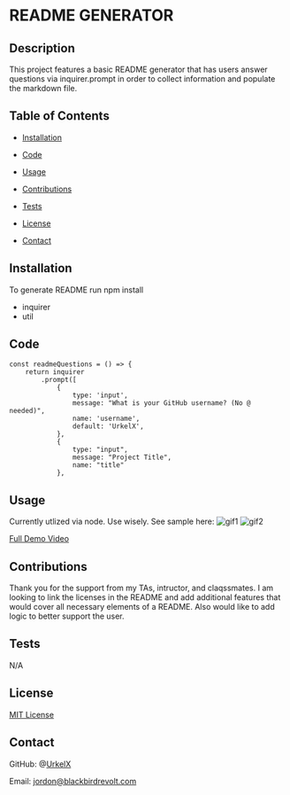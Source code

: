 
# README GENERATOR

## Description
This project features a basic README generator that has users answer questions via inquirer.prompt in order to collect information and populate the markdown file. 

## Table of Contents

* [Installation](#installation)

* [Code](#code)

* [Usage](#usage)

* [Contributions](#contributions)

* [Tests](#tests)

* [License](#license)

* [Contact](#contact)

## Installation
To generate README run npm install
* inquirer
* util

## Code
```
const readmeQuestions = () => {
    return inquirer
        .prompt([
            {
                type: 'input',
                message: "What is your GitHub username? (No @ needed)",
                name: 'username',
                default: 'UrkelX',
            },
            {
                type: "input",
                message: "Project Title",
                name: "title"
            },
```


## Usage

Currently utlized via node. Use wisely. See sample here:
![gif1](https://user-images.githubusercontent.com/70240665/101234485-651ece00-3685-11eb-9099-5c024548d052.gif)
![gif2](https://user-images.githubusercontent.com/70240665/101234733-6cdf7200-3687-11eb-983e-954d9aea6a3a.gif)

[Full Demo Video](https://drive.google.com/file/d/1VijvP6X_D9aj9nrw3u_IPJAmNVcsIEuq/view?usp=sharing)


## Contributions
Thank you for the support from my TAs, intructor, and claqssmates. I am looking to link the licenses in the README and add additional features that would cover all necessary elements of a README. Also would like to add logic to better support the user.


## Tests
N/A


## License
[MIT License](https://github.com/UrkelX/README_Generator/files/5646505/MIT.txt)


## Contact
GitHub: @[UrkelX](https://github.com/UrkelX)

Email: jordon@blackbirdrevolt.com

